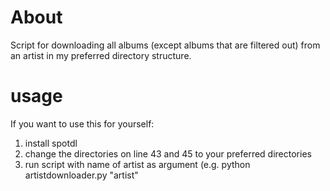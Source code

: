 # About
Script for downloading all albums (except albums that are filtered out) from an artist in my preferred directory structure.

# usage
If you want to use this for yourself:
1. install spotdl
2. change the directories on line 43 and 45 to your preferred directories
3. run script with name of artist as argument (e.g. python artistdownloader.py "artist"
